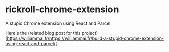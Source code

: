 # rickroll-chrome-extension

A stupid Chrome extension using React and Parcel.

Here's the (related blog post for this project)[https://williammai.fr/https://williammai.fr/build-a-stupid-chrome-extension-using-react-and-parcel/]
